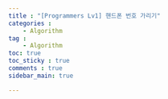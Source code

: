 ```yaml
---
title : "[Programmers Lv1] 핸드폰 번호 가리기"
categories :
    - Algorithm
tag :
    - Algorithm
toc: true
toc_sticky : true
comments : true
sidebar_main: true

---
```


